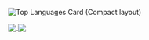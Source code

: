 
![Top Languages Card (Compact layout)](https://github-readme-stats.vercel.app/api/top-langs/?username=Issei-Hiramatsu&layout=compact&theme=tokyonight)

<a href="https://github.com/Issei-Hiramatsu/github-readme-stats">
  <img align="center" src="[https://github-readme-stats.vercel.app/api/pin/?username=Issei-Hiramatsu&repo=github-readme-stats](https://github-readme-stats.vercel.app/api?username=Issei-Hiramatsu&show_icons=true&theme=tokyonight)" />
</a>
<a href="https://github.com/Issei-Hiramatsu/convoychat">
  <img align="center" src="[https://github-readme-stats.vercel.app/api/pin/?username=Issei-Hiramatsu&repo=convoychat](https://github-readme-stats.vercel.app/api/top-langs/?username=Issei-Hiramatsu&layout=compact&theme=tokyonight)" />
</a>

